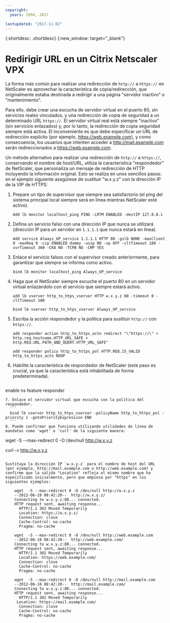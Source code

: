 ```yaml
---
copyright:
  years: 1994, 2017

lastupdated: "2017-11-02"
---
```


{:shortdesc: .shortdesc}
{:new_window: target="_blank"}

# Redirigir URL en un Citrix Netscaler VPX

La forma más común para realizar una redirección de `http://` a `https://` en NetScaler es aprovechar la característica de copia/redirección, que originalmente estaba destinada a redirigir a una página "servidor inactivo" o "mantenimiento".  

Para ello, debe crear una escucha de servidor virtual en el puerto 80, sin servicios reales vinculados, y una redirección de copia de seguridad a un determinado URL `https://`. El servidor virtual real está siempre "inactivo" (sin servicios enlazados) y, por lo tanto, la redirección de copia seguridad siempre está activa. El inconveniente es que debe especificar un URL de redirección explícito (por ejemplo, https://web.example.com), y como consecuencia, los usuarios que intenten acceder a http://mail.example.com serán redireccionados a https://web.example.com.

Un método alternativo para realizar una redirección de `http://` a `https://`, conservando el nombre de host/URL, utiliza la característica "respondedor" de NetScaler, que personaliza un mensaje de redirección de HTTP incluyendo la información original. Esto se realiza en unos sencillos pasos: en el ejemplo siguiente asegúrese de sustituir "w.x.y.z" con la dirección IP de la VIP de HTTPS:

1. Prepare un tipo de supervisor que siempre sea satisfactorio (el ping del sistema principal local siempre será en línea mientras NetScaler esté activo).
	```
	Add lb monitor localhost_ping PING -LRTM ENABLED -destIP 127.0.0.1
	```
	
2. Defina un servicio falso con una dirección IP que nunca se utilizará (dirección IP para un servidor en `1.1.1.1` que nunca estará en línea).
	```
	Add service Always_UP_service 1.1.1.1 HTTP 80 -gslb NONE -maxClient 0 -maxReq 0 -cip ENABLED dummy -usip NO -sp OFF -cltTimeout 180 -svrTimeout 360 -CKA NO -TCPB NO -CMP YES
	```
3. Enlace el servicio falsos con el supervisor creado anteriormente, para garantizar que siempre se informa como activo.
	```
	bind lb monitor localhost_ping Always_UP_service
	```
	
4. Haga que el NetScaler siempre escuche el puerto 80 en un servidor virtual enlazándolo con el servicio que siempre estará activo.
	```
	add lb vserver http_to_htps_vserver HTTP w.x.y.z 80 -timeout 0 -cltTimeout 180
	```
	```
	bind lb vserver http_to_htps_vserver Always_UP_service
	```
	
5. Escriba la acción respondedor y la política para sustituir `http://` con `https://`.
	```
	add responder action http_to_https_actn redirect "\"https://\" + http.req.hostname.HTTP_URL_SAFE + http.REQ.URL.PATH_AND_QUERY.HTTP_URL_SAFE"
	```
	```
	add responder policy http_to_https_pol HTTP.REQ.IS_VALID http_to_https_actn NOOP
	```
6. Habilite la característica de respondedor de NetScaler (este paso es crucial, ya que la característica está inhabilitada de forma predeterminada).
	```
  enable ns feature responder
  ```
7. Enlace el servidor virtual que escucha con la política del respondedor.
	```
	bind lb vserver http_to_htps_vserver -policyName http_to_https_pol -priority 1 -gotoPriorityExpression END
	```
8. Puede confirmar que funciona utilizando utilidades de línea de mandatos como 'wget' o 'curl' de la siguiente manera:

```
wget  -S --max-redirect 0 -O /dev/null http://w.x.y.z

curl -v http://w.x.y.z
```

Sustituya la dirección IP `w.x.y.z` para el nombre de host del URL (por ejemplo, http://mail.example.com o http://web.example.com) y confirme que la salida "Location" refleja el mismo nombre que ha especificado inicialmente, pero que empieza por "https" en los siguientes ejemplos:

    wget  -S --max-redirect 0 -O /dev/null http://w.x.y.z
    --2012-06-18 08:42:20--  http://w.x.y.z/
    Connecting to w.x.y.z:80... connected.
    HTTP request sent, awaiting response...
      HTTP/1.1 302 Moved Temporarily
      Location: https://w.x.y.z/
      Connection: close
      Cache-Control: no-cache
      Pragma: no-cache

    wget  -S --max-redirect 0 -O /dev/null http://web.example.com
    --2012-06-18 08:42:20--  http://web.example.com/
    Connecting to w.x.y.z:80... connected.
    HTTP request sent, awaiting response...
      HTTP/1.1 302 Moved Temporarily
      Location: https://web.example.com/
      Connection: close
      Cache-Control: no-cache
      Pragma: no-cache

    wget  -S --max-redirect 0 -O /dev/null http://mail.example.com
    --2012-06-18 08:42:20--  http://mail.example.com/
    Connecting to w.x.y.z:80... connected.
    HTTP request sent, awaiting response...
      HTTP/1.1 302 Moved Temporarily
     Location: https://mail.example.com/
      Connection: close
      Cache-Control: no-cache
      Pragma: no-cache
